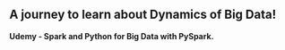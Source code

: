 ## A journey to learn about Dynamics of Big Data!

**Udemy - Spark and Python for Big Data with PySpark.**